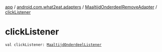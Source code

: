 [app](../../index.md) / [android.com.what2eat.adapters](../index.md) / [MaaltijdOnderdeelRemoveAdapter](index.md) / [clickListener](./click-listener.md)

# clickListener

`val clickListener: `[`MaaltijdOnderdeelListener`](../-maaltijd-onderdeel-listener/index.md)